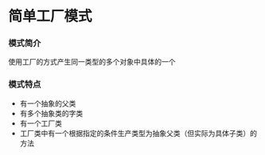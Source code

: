 # 简单工厂模式

### 模式简介

使用工厂的方式产生同一类型的多个对象中具体的一个

### 模式特点

- 有一个抽象的父类
- 有多个抽象类的字类
- 有一个工厂类
- 工厂类中有一个根据指定的条件生产类型为抽象父类（但实际为具体子类）的方法